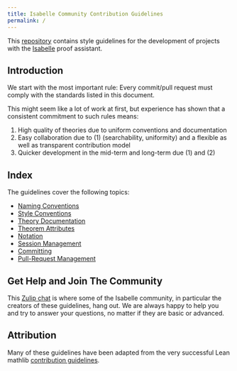 ```yaml
---
title: Isabelle Community Contribution Guidelines
permalink: /
---
```


This [repository](https://github.com/isabelle-prover/conventions) contains style guidelines for the development of projects with the [Isabelle](https://isabelle.in.tum.de) proof assistant.

## Introduction
We start with the most important rule: Every commit/pull request must comply with the standards listed in this document.

This might seem like a lot of work at first, but experience has shown that a consistent commitment to such rules means:
1. High quality of theories due to uniform conventions and documentation
2. Easy collaboration due to (1) (searchability, uniformity) and a flexible as well as transparent contribution model
3. Quicker development in the mid-term and long-term due (1) and (2)

## Index
The guidelines cover the following topics:
- [Naming Conventions](naming.md)
- [Style Conventions](style.md)
- [Theory Documentation](theory_documentation.md)
- [Theorem Attributes](theorem_attributes.md)
- [Notation](notation.md)
- [Session Management](sessions.md)
- [Committing](commits.md)
- [Pull-Request Management](pull_requests.md)
<!-- - [Tactics](tactics.md) -->
<!-- - [ML Documentation](ml_documentation.md) -->

## Get Help and Join The Community
This [Zulip chat](https://isabelle.zulipchat.com/) is where some of the Isabelle community, in particular the creators of these guidelines, hang out.
We are always happy to help you and try to answer your questions, no matter if they are basic or advanced.

## Attribution
Many of these guidelines have been adapted from the very successful Lean mathlib
[contribution guidelines](https://github.com/leanprover-community/mathlib//blob/master/docs/contribute/).
